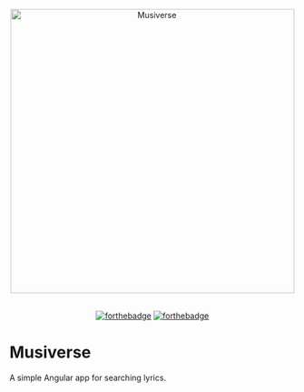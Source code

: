 <div align="center">
  <br>
    <img width="500" src="./assets/Musiverse" alt="Musiverse">
  <br>
  <br>
</div>

<div align="center">
  
[![forthebadge](https://forthebadge.com/images/badges/built-with-love.svg)](https://forthebadge.com)
[![forthebadge](https://forthebadge.com/images/badges/uses-js.svg)](https://forthebadge.com)

</div>

# Musiverse
A simple Angular app for searching lyrics.
